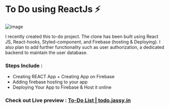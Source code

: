 # To Do using ReactJs ⚡

![image](https://user-images.githubusercontent.com/56159302/192938252-72501bc7-e4f9-461c-8860-4a8c501e6179.png)



I recently created this to-do project.  The clone has been built using React JS, React-hooks, Styled-component, and Firebase (hosting & Deploying). I also plan to add further functionality such as user authorization, a dedicated backend to maintain the user database.


### Steps Include : 

- Creating REACT App + Creating App on Firebase
- Adding firebase hosting to your app
- Deploying Your App to Firebase & Host it online

### Check out Live preview : [ To-Do List  |  todo.jassy.in ](https://todo.jassy.in)

###
